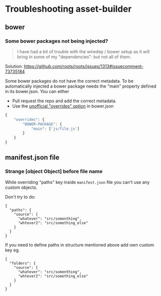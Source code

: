 # Troubleshooting asset-builder

## bower

### Some bower packages not being injected?

>I have had a bit of trouble with the wiredep / bower setup as it will bring in some of my "dependencies": but not all of them.

Solution: https://github.com/roots/roots/issues/1313#issuecomment-73735184

Some bower packages do not have the correct metadata. To be automatically injected a bower package needs the "main" property defined in its bower.json. You can either

- Pull request the repo and add the correct metadata.
- Use the [unofficial "overrides" option](https://github.com/ck86/main-bower-files#overrides-options) in bower.json
```js
{
    "overrides": {
        "BOWER-PACKAGE": {
            "main": ['js/file.js']
        }
    }
}
```

## manifest.json file

### Strange [object Object] before file name

While overriding "paths" key inside `manifest.json` file you can't use any custom objects.

Don't try to do:
```
{
  "paths": {
    "source": {
      "whatever": "src/somenthing",
      "whtever2": "src/something_else"
    }
  }
}
```

If you need to define paths in structure mentioned above add own custom key eg.

```
{
  "folders": {
    "source": {
      "whatever": "src/somenthing",
      "whtever2": "src/something_else"
    }
  }
}
```
